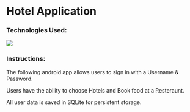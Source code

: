 # Hotel Application

### Technologies Used:
![](https://skillicons.dev/icons?i=java,androidstudio,sqlite)


### Instructions:
The following android app allows users to sign in with a Username & Password.

Users have the ability to choose Hotels and Book food at a Resteraunt.

All user data is saved in SQLite for persistent storage.
